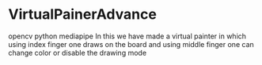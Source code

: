 # VirtualPainerAdvance
opencv python mediapipe
In this we have made a virtual painter in which using index finger one draws on the board and using middle finger one can change color or disable the drawing mode 
